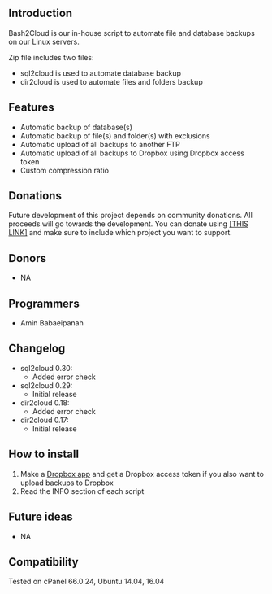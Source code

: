 ## Introduction

Bash2Cloud is our in-house script to automate file and database backups on our Linux servers.

Zip file includes two files:

*   sql2cloud is used to automate database backup
*   dir2cloud is used to automate files and folders backup

## Features

*   Automatic backup of database(s)
*   Automatic backup of file(s) and folder(s) with exclusions
*   Automatic upload of all backups to another FTP
*   Automatic upload of all backups to Dropbox using Dropbox access token
*   Custom compression ratio

## Donations

Future development of this project depends on community donations. All proceeds will go towards the development. You can donate using [[THIS LINK]](https://www.paypal.me/aminpersia) and make sure to include which project you want to support.

## Donors

*   NA

## Programmers

*   Amin Babaeipanah

## Changelog

*   sql2cloud 0.30:
    *   Added error check
*   sql2cloud 0.29:
    *   Initial release
*   dir2cloud 0.18:
    *   Added error check
*   dir2cloud 0.17:
    *   Initial release

## How to install

1.  Make a [Dropbox app](https://www.dropbox.com/developers/apps) and get a Dropbox access token if you also want to upload backups to Dropbox
2.  Read the INFO section of each script

## Future ideas

*   NA

## Compatibility

Tested on cPanel 66.0.24, Ubuntu 14.04, 16.04
